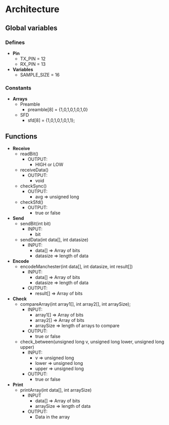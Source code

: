 # Architecture

## Global variables

### Defines
- **Pin**
    - TX_PIN = 12
    - RX_PIN = 13
- **Variables**
    - SAMPLE_SIZE = 16

### Constants
- **Arrays**
    - Preamble
        - preamble[8] = {1,0,1,0,1,0,1,0}
    - SFD
        - sfd[8] = {1,0,1,0,1,0,1,1};

## Functions
- **Receive**
    - readBit()
        - OUTPUT:
            - HIGH or LOW
    -  receiveData()
        - OUTPUT:
            - void
    - checkSync()
        - OUTPUT:
            - avg => unsigned long
    - checkSfd()
        - OUTPUT:
            - true or false
- **Send**
    - sendBit(int bit)
        - INPUT:
            - bit
    - sendData(int data[], int datasize)
        - INPUT:
            - data[] => Array of bits
            - datasize => length  of data
- **Encode**
    - encodeManchester(int data[], int datasize, int result[])
        - INPUT:
            - data[] => Array of bits
            - datasize => length  of data
        - OUTPUT:
            - result[] => Array of bits
- **Check**
    - compareArray(int array1[], int array2[], int arraySize);
        - INPUT:
            - array1[] => Array of bits
            - array2[] => Array of bits
            - arraySize => length  of arrays to compare
        - OUTPUT:
            - true or false    
    - check_between(unsigned long v, unsigned long lower, unsigned long upper)
        - INPUT:
            - v => unsigned long
            - lower => unsigned long
            - upper => unsigned long
        - OUTPUT:
            - true or false
- **Print**
    - printArray(int data[], int arraySize)
        - INPUT
            - data[] => Array of bits
            - arraySize => length  of data
        - OUTPUT:
            - Data in the array

